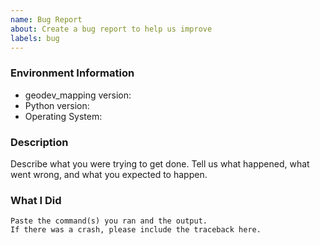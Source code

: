 ```yaml
---
name: Bug Report
about: Create a bug report to help us improve
labels: bug
---
```


<!-- Please search existing issues to avoid creating duplicates. -->

### Environment Information

-   geodev_mapping version:
-   Python version:
-   Operating System:

### Description

Describe what you were trying to get done.
Tell us what happened, what went wrong, and what you expected to happen.

### What I Did

```
Paste the command(s) you ran and the output.
If there was a crash, please include the traceback here.
```
